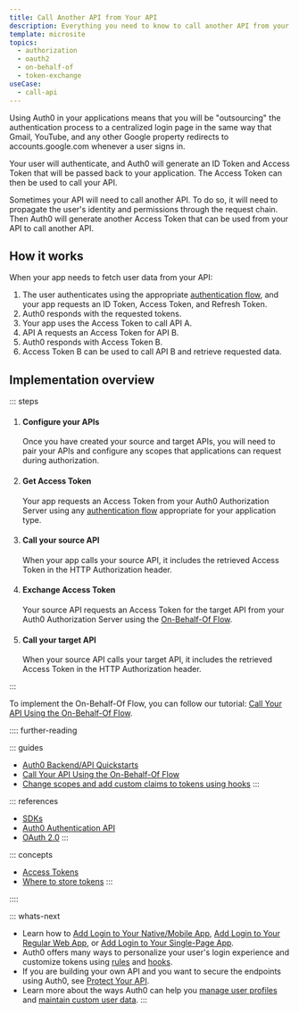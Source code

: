 ```yaml
---
title: Call Another API from Your API
description: Everything you need to know to call another API from your API.
template: microsite
topics:
  - authorization
  - oauth2
  - on-behalf-of
  - token-exchange
useCase:
  - call-api
---
```


Using Auth0 in your applications means that you will be "outsourcing" the authentication process to a centralized login page in the same way that Gmail, YouTube, and any other Google property redirects to accounts.google.com whenever a user signs in.

Your user will authenticate, and Auth0 will generate an ID Token and Access Token that will be passed back to your application. The Access Token can then be used to call your API.

Sometimes your API will need to call another API. To do so, it will need to propagate the user's identity and permissions through the request chain. Then Auth0 will generate another Access Token that can be used from your API to call another API.

## How it works

When your app needs to fetch user data from your API:

1. The user authenticates using the appropriate [authentication flow](/flows), and your app requests an ID Token, Access Token, and Refresh Token.
2. Auth0 responds with the requested tokens.
3. Your app uses the Access Token to call API A.
4. API A requests an Access Token for API B.
5. Auth0 responds with Access Token B.
6. Access Token B can be used to call API B and retrieve requested data.

## Implementation overview

::: steps
  1. <h4>Configure your APIs</h4>Once you have created your source and target APIs, you will need to pair your APIs and configure any scopes that applications can request during authorization.

  2. <h4>Get Access Token</h4>Your app requests an Access Token from your Auth0 Authorization Server using any <a href="/flows">authentication flow</a> appropriate for your application type.

  3. <h4>Call your source API</h4>When your app calls your source API, it includes the retrieved Access Token in the HTTP Authorization header.

  4. <h4>Exchange Access Token</h4>Your source API requests an Access Token for the target API from your Auth0 Authorization Server using the <a href="/flows/concepts/on-behalf-of">On-Behalf-Of Flow</a>.

  5. <h4>Call your target API</h4>When your source API calls your target API, it includes the retrieved Access Token in the HTTP Authorization header.
:::

To implement the On-Behalf-Of Flow, you can follow our tutorial: [Call Your API Using the On-Behalf-Of Flow](/flows/guides/on-behalf-of/call-api-on-behalf-of).

:::: further-reading

::: guides
  * [Auth0 Backend/API Quickstarts](/quickstart/backend)
  * [Call Your API Using the On-Behalf-Of Flow](/flows/guides/on-behalf-of/call-api-on-behalf-of)
  * [Change scopes and add custom claims to tokens using hooks](/api-auth/tutorials/client-credentials/customize-with-hooks)
:::

::: references
  * [SDKs](/libraries)
  * [Auth0 Authentication API](/api/authentication)
  * [OAuth 2.0](/protocols/oauth2)
:::

::: concepts  
  * [Access Tokens](/tokens/access-tokens)
  * [Where to store tokens](/security/store-tokens)
:::

::::

::: whats-next
  * Learn how to [Add Login to Your Native/Mobile App](/microsites/add-login/add-login-native-mobile-app), [Add Login to Your Regular Web App](/microsites/add-login-regular-web-app), or [Add Login to Your Single-Page App](/microsites/add-login-single-page-app).
  * Auth0 offers many ways to personalize your user's login experience and customize tokens using [rules](/rules) and [hooks](/hooks).
  * If you are building your own API and you want to secure the endpoints using Auth0, see [Protect Your API](/microsites/protect-api/protect-api).
  * Learn more about the ways Auth0 can help you [manage user profiles](/microsites/manage-users/manage-users-and-user-profiles) and [maintain custom user data](/microsites/manage-users/define-maintain-custom-user-data).
:::
